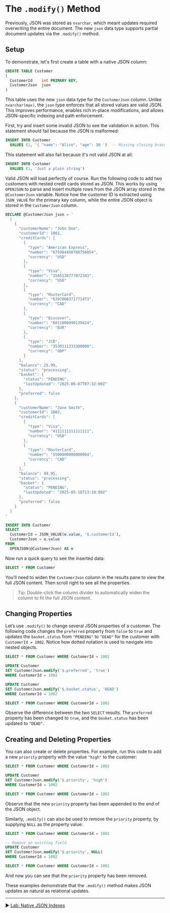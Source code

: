 ﻿# The `.modify()` Method

Previously, JSON was stored as `nvarchar`, which meant updates required overwriting the entire document. The new `json` data type supports partial document updates via the `.modify()` method.

## Setup

To demonstrate, let's first create a table with a native JSON column:

```sql
CREATE TABLE Customer
(
  CustomerId    int PRIMARY KEY,
  CustomerJson  json
)
```

This table uses the new `json` data type for the `CustomerJson` column. Unlike `nvarchar(max)`, the `json` type enforces that all stored values are valid JSON. This improves performance, enables rich in-place modifications, and allows JSON-specific indexing and path enforcement.

First, try and insert some invalid JSON to see the validation in action. This statement should fail because the JSON is malformed:

```sql
INSERT INTO Customer
  VALUES (1, '{ "name": "Alice", "age": 30 ')  -- Missing closing brace
```

This statement will also fail because it's not valid JSON at all:

```sql
INSERT INTO Customer
  VALUES (1, 'Just a plain string')
```


Valid JSON will load perfectly of course. Run the following code to add two customers with nested credit cards stored as JSON. This works by using `OPENJSON` to parse and insert multiple rows from the JSON array stored in the `@CustomerJson` variable. Notice how the customer ID is extracted using `JSON_VALUE` for the primary key column, while the entire JSON object is stored in the `CustomerJson` column.

```sql
DECLARE @CustomerJson json = '
  [
    {
      "customerName": "John Doe",
      "customerId": 1001,
      "creditCards": [
        {
          "type": "American Express",
          "number": "675984450768756054",
          "currency": "USD"
        },
        {
          "type": "Visa",
          "number": "3545138777072343",
          "currency": "USD"
        },
        {
          "type": "MasterCard",
          "number": "6397068371771473",
          "currency": "CAD"
        },
        {
          "type": "Discover",
          "number": "6011000990139424",
          "currency": "EUR"
        },
        {
          "type": "JCB",
          "number": "3530111333300000",
          "currency": "GBP"
        }
      ],
      "balance": 25.99,
      "status": "processing",
      "basket": {
        "status": "PENDING",
        "lastUpdated": "2025-06-07T07:32:00Z"
      },
      "preferred": false
    },
    {
      "customerName": "Jane Smith",
      "customerId": 1002,
      "creditCards": [
        {
          "type": "Visa",
          "number": "4111111111111111",
          "currency": "USD"
        },
        {
          "type": "MasterCard",
          "number": "5500000000000004",
          "currency": "CAD"
        }
      ],
      "balance": 99.95,
      "status": "processing",
      "basket": {
        "status": "PENDING",
        "lastUpdated": "2025-05-18T13:18:00Z"
      },
      "preferred": false
    }
  ]
'

INSERT INTO Customer
SELECT
  CustomerId = JSON_VALUE(e.value, '$.customerId'),
  CustomerJson = e.value
FROM
  OPENJSON(@CustomerJson) AS e
```

Now run a quick query to see the inserted data:

```sql
SELECT * FROM Customer
```

You'll need to widen the `CustomerJson` column in the results pane to view the full JSON content. Then scroll right to see all the properties.

> Tip: Double-click the column divider to automatically widen the column to fit the full JSON content.

## Changing Properties

Let’s use `.modify()` to change several JSON properties of a customer. The following code changes the `preferred` property from `false` to `true` and updates the `basket.status` from `"PENDING"` to `"DEAD"` for the customer with `CustomerId = 1002`. Notice how dotted notation is used to navigate into nested objects.

```sql
SELECT * FROM Customer WHERE CustomerId = 1002

UPDATE Customer
SET CustomerJson.modify('$.preferred', 'true')
WHERE CustomerId = 1002

UPDATE Customer
SET CustomerJson.modify('$.basket.status', 'DEAD')
WHERE CustomerId = 1002

SELECT * FROM Customer WHERE CustomerId = 1002
```

Observe the difference between the two `SELECT` results. The `preferred` property has been changed to `true`, and the `basket.status` has been updated to `"DEAD"`.

## Creating and Deleting Properties

You can also create or delete properties. For example, run this code to add a new `priority` property with the value `"high"` to the customer:

```sql
SELECT * FROM Customer WHERE CustomerId = 1002

UPDATE Customer
SET CustomerJson.modify('$.priority', 'high')
WHERE CustomerId = 1002

SELECT * FROM Customer WHERE CustomerId = 1002
```

Observe that the new `priority` property has been appended to the end of the JSON object.

Similarly, `.modify()` can also be used to remove the `priority` property, by supplying `NULL` as the property value:

```sql
SELECT * FROM Customer WHERE CustomerId = 1002

-- Remove an existing field
UPDATE Customer
SET CustomerJson.modify('$.priority', NULL)
WHERE CustomerId = 1002

SELECT * FROM Customer WHERE CustomerId = 1002
```

And now you can see that the `priority` property has been removed.

These examples demonstrate that the `.modify()` method makes JSON updates as natural as relational updates.

___

▶ [Lab: Native JSON Indexes](https://github.com/lennilobel/sql2025-workshop-hol-orlando2025/blob/main/HOL/2.%20JSON%20Support/3.%20Native%20JSON%20Indexes.md)
